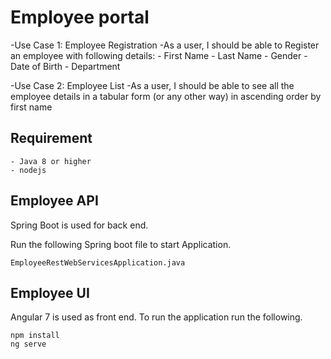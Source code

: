 # Employee portal

-Use Case 1: Employee Registration
	-As a user, I should be able to Register an employee with following details:
	-	First Name 
	-	Last Name 
	-	Gender 
	-	Date of Birth 
	-	Department 

-Use Case 2: Employee List 
	-As a user, I should be able to see all the employee details in a tabular form (or any other way) in ascending order by first name 

## Requirement

	- Java 8 or higher
	- nodejs


## Employee API

Spring Boot is used for back end.

Run the following Spring boot file to start Application.

```
EmployeeRestWebServicesApplication.java
```

## Employee UI

Angular 7 is used as front end. To run the application run the following.

```
npm install
ng serve
```

